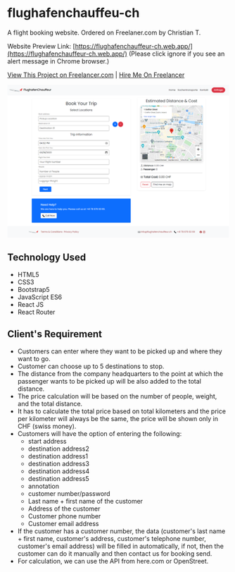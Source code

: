 # flughafenchauffeu-ch
A flight booking website. Ordered on Freelaner.com by Christian T.

Website Preview Link: [https://flughafenchauffeur-ch.web.app/](https://flughafenchauffeur-ch.web.app/) (Please click ignore if you see an alert message in Chrome browser.)

[View This Project on Freelancer.com](https://www.freelancer.com/projects/php/one-webpage-where-customers-can) |
[Hire Me On Freelancer](https://www.freelancer.com/hireme/sajidmahamud835)

![image](https://github.com/sajidmahamud835/flughafenchauffeu-ch/raw/main/screenshot01.png)

## Technology Used
- HTML5
- CSS3
- Bootstrap5
- JavaScript ES6
- React JS
- React Router


## Client's Requirement
- Customers can enter where they want to be picked up and where they want to go.
- Customer can choose up to 5 destinations to stop.
- The distance from the company headquarters to the point at which the passenger wants to be picked up will be also added to the total distance.
- The price calculation will be based on the number of people, weight, and the total distance. 
- It has to calculate the total price based on total kilometers and the price per kilometer will always be the same, the price will be shown only in CHF (swiss money).
- Customers will have the option of entering the following:
    * start address
    * destination address2
    * destination address1
    * destination address3
    * destination address4
    * destination address5
    * annotation
    * customer number/password
    * Last name + first name of the customer
    * Address of the customer
    * Customer phone number
    * Customer email address
- If the customer has a customer number, the data (customer's last name + first name, customer's address, customer's telephone number, customer's email address) will be filled in automatically, if not, then the customer can do it manually and then contact us for booking send.
- For calculation, we can use the API from here.com or OpenStreet.